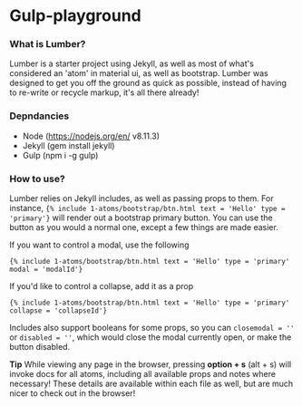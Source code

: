 # Gulp-playground

### What is Lumber?
Lumber is a starter project using Jekyll, as well as most of what's considered an 'atom' in material ui, as well as bootstrap. Lumber was designed to get you off the ground as quick as possible, instead of having to re-write or recycle markup, it's all there already!

### Depndancies

- Node (https://nodejs.org/en/ v8.11.3)
- Jekyll (gem install jekyll)
- Gulp (npm i -g gulp)

### How to use?
Lumber relies on Jekyll includes, as well as passing props to them. For instance, `{% include 1-atoms/bootstrap/btn.html text = 'Hello' type = 'primary'}` will render out a bootstrap primary button. You can use the button as you would a normal one, except a few things are made easier.

If you want to control a modal, use the following

`{% include 1-atoms/bootstrap/btn.html text = 'Hello' type = 'primary' modal = 'modalId'}`

If you'd like to control a collapse, add it as a prop

`{% include 1-atoms/bootstrap/btn.html text = 'Hello' type = 'primary' collapse = 'collapseId'}`

Includes also support booleans for some props, so you can `closemodal = ''` or `disabled = ''`, which would close the modal currently open, or make the button disabled.

**Tip**
While viewing any page in the browser, pressing **option + s** (alt + s) will invoke docs for all atoms, including all available props and notes where necessary! These details are available within each file as well, but are much nicer to check out in the browser!
